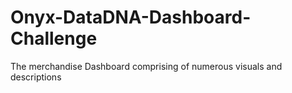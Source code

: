 # Onyx-DataDNA-Dashboard-Challenge
The merchandise Dashboard comprising of numerous visuals and descriptions
